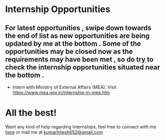 # Internship Opportunities

## For latest opportunities , swipe down towards the end of list as new opportunities are being updated by me at the bottom . Some of the opportunities may be closed now as the requirements may have been met , so do try to check the internship opportunities situated near the bottom .

- Intern with Ministry of External Affairs (MEA). Visit https://www.mea.gov.in/internship-in-mea.htm

# All the best!

Want any kind of help regarding Internships, feel free to connect with me [here](https://web.telegram.org/#/im?p=s1320409765_15118743446767058467) or mail me at kumarhitesh652@gmail.com
